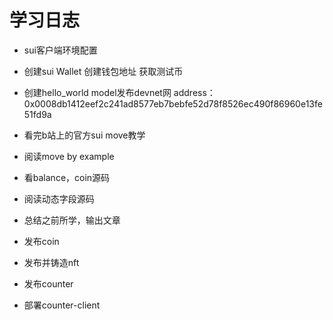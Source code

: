 # 学习日志
  
  
* sui客户端环境配置  
* 创建sui Wallet 创建钱包地址 获取测试币  
* 创建hello_world model发布devnet网 address：0x0008db1412eef2c241ad8577eb7bebfe52d78f8526ec490f86960e13fe51fd9a  
  
  
* 看完b站上的官方sui move教学  
* 阅读move by example  
* 看balance，coin源码  
  
  
* 阅读动态字段源码
* 总结之前所学，输出文章
  
* 发布coin
* 发布并铸造nft
* 发布counter
* 部署counter-client

